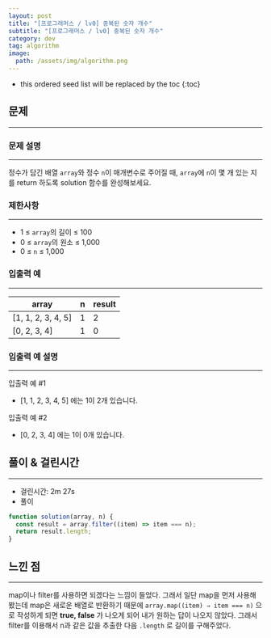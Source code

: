 ```yaml
---
layout: post
title: "[프로그래머스 / lv0] 중복된 숫자 개수"
subtitle: "[프로그래머스 / lv0] 중복된 숫자 개수"
category: dev
tag: algorithm
image:
  path: /assets/img/algorithm.png
---
```


<!-- prettier-ignore -->
* this ordered seed list will be replaced by the toc
{:toc}

## 문제

---

### **문제 설명**

---

정수가 담긴 배열 `array`와 정수 `n`이 매개변수로 주어질 때, `array`에 `n`이 몇 개 있는 지를 return 하도록 solution 함수를 완성해보세요.

### 제한사항

---

- 1 ≤ `array`의 길이 ≤ 100
- 0 ≤ `array`의 원소 ≤ 1,000
- 0 ≤ `n` ≤ 1,000

### 입출력 예

---

| array              | n   | result |
| ------------------ | --- | ------ |
| [1, 1, 2, 3, 4, 5] | 1   | 2      |
| [0, 2, 3, 4]       | 1   | 0      |

### 입출력 예 설명

---

입출력 예 #1

- [1, 1, 2, 3, 4, 5] 에는 1이 2개 있습니다.

입출력 예 #2

- [0, 2, 3, 4] 에는 1이 0개 있습니다.

## 풀이 & 걸린시간

---

- 걸린시간: 2m 27s
- 풀이

```jsx
function solution(array, n) {
  const result = array.filter((item) => item === n);
  return result.length;
}
```

## 느낀 점

---

map이나 filter를 사용하면 되겠다는 느낌이 들었다. 그래서 일단 map을 먼저 사용해봤는데 map은 새로운 배열로 반환하기 때문에 `array.map((item) ⇒ item === n)` 으로 작성하게 되면 **true, false** 가 나오게 되어 내가 원하는 답이 나오지 않았다. 그래서 filter를 이용해서 n과 같은 값을 추출한 다음 `.length` 로 길이를 구해주었다.

